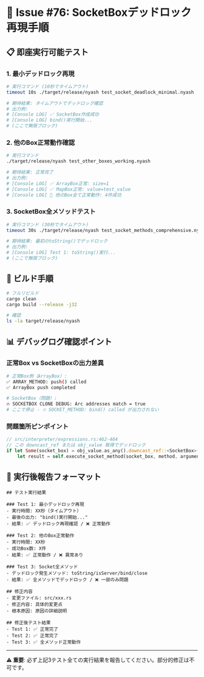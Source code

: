 # 🚨 Issue #76: SocketBoxデッドロック再現手順

## 📋 **即座実行可能テスト**

### **1. 最小デッドロック再現**
```bash
# 実行コマンド (10秒でタイムアウト)
timeout 10s ./target/release/nyash test_socket_deadlock_minimal.nyash

# 期待結果: タイムアウトでデッドロック確認
# 出力例:
# [Console LOG] ✅ SocketBox作成成功
# [Console LOG] bind()実行開始...
# (ここで無限ブロック)
```

### **2. 他のBox正常動作確認**
```bash
# 実行コマンド
./target/release/nyash test_other_boxes_working.nyash

# 期待結果: 正常完了
# 出力例:
# [Console LOG] ✅ ArrayBox正常: size=1
# [Console LOG] ✅ MapBox正常: value=test_value  
# [Console LOG] 🎉 他のBox全て正常動作: 4件成功
```

### **3. SocketBox全メソッドテスト**
```bash
# 実行コマンド (30秒でタイムアウト)
timeout 30s ./target/release/nyash test_socket_methods_comprehensive.nyash

# 期待結果: 最初のtoString()でデッドロック
# 出力例:
# [Console LOG] Test 1: toString()実行...
# (ここで無限ブロック)
```

## 🔧 **ビルド手順**
```bash
# フルリビルド
cargo clean
cargo build --release -j32

# 確認
ls -la target/release/nyash
```

## 📊 **デバッグログ確認ポイント**

### **正常Box vs SocketBoxの出力差異**
```bash
# 正常Box例（ArrayBox）:
✅ ARRAY_METHOD: push() called
✅ ArrayBox push completed

# SocketBox（問題）:
🔥 SOCKETBOX CLONE DEBUG: Arc addresses match = true
# ここで停止 - 🔥 SOCKET_METHOD: bind() called が出力されない
```

### **問題箇所ピンポイント**
```rust
// src/interpreter/expressions.rs:462-464
// この downcast_ref または obj_value 取得でデッドロック
if let Some(socket_box) = obj_value.as_any().downcast_ref::<SocketBox>() {
    let result = self.execute_socket_method(socket_box, method, arguments)?;
```

## 📝 **実行後報告フォーマット**

```
## テスト実行結果

### Test 1: 最小デッドロック再現
- 実行時間: XX秒（タイムアウト）
- 最後の出力: "bind()実行開始..."  
- 結果: ✅ デッドロック再現確認 / ❌ 正常動作

### Test 2: 他のBox正常動作
- 実行時間: XX秒
- 成功Box数: X件
- 結果: ✅ 正常動作 / ❌ 異常あり

### Test 3: Socket全メソッド
- デッドロック発生メソッド: toString/isServer/bind/close
- 結果: ✅ 全メソッドでデッドロック / ❌ 一部のみ問題

## 修正内容
- 変更ファイル: src/xxx.rs
- 修正内容: 具体的変更点
- 根本原因: 原因の詳細説明

## 修正後テスト結果
- Test 1: ✅ 正常完了
- Test 2: ✅ 正常完了  
- Test 3: ✅ 全メソッド正常動作
```

---
**⚠️ 重要**: 必ず上記3テスト全ての実行結果を報告してください。部分的修正は不可です。
